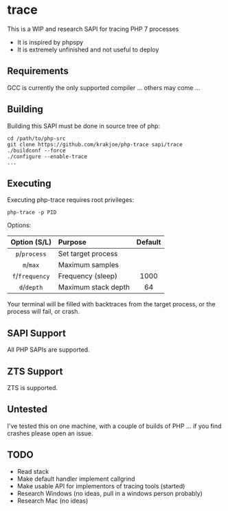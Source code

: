 trace
=====

This is a WIP and research SAPI for tracing PHP 7 processes

 * It is inspired by phpspy
 * It is extremely unfinished and not useful to deploy

Requirements
------------

GCC is currently the only supported compiler ... others may come ...

Building
--------

Building this SAPI must be done in source tree of php:

    cd /path/to/php-src
    git clone https://github.com/krakjoe/php-trace sapi/trace
    ./buildconf --force
    ./configure --enable-trace
    ...
    
Executing
---------

Executing php-trace requires root privileges:

    php-trace -p PID
    
Options:

| Option (S/L)  | Purpose               | Default |
|:-------------:|:----------------------|:-------:|
|`p`/`process`  | Set target process    |         |
|`m`/`max`      | Maximum samples       |         |
|`f`/`frequency`| Frequency (sleep)     | 1000    |
|`d`/`depth`    | Maximum stack depth   | 64      |

Your terminal will be filled with backtraces from the target process, or the process will fail, or crash.

SAPI Support
------------

All PHP SAPIs are supported.

ZTS Support
-----------

ZTS is supported.

Untested
--------

I've tested this on one machine, with a couple of builds of PHP ... if you find crashes please open an issue.

TODO
----

  * Read stack
  * Make default handler implement callgrind
  * Make usable API for implementors of tracing tools (started)
  * Research Windows (no ideas, pull in a windows person probably)
  * Research Mac (no ideas)
